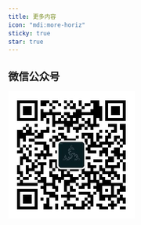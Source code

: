 ```yaml
---
title: 更多内容
icon: "mdi:more-horiz"
sticky: true
star: true
---
```


## 微信公众号
 ![同名微信公众号 - Transistor](/assets/images/wechat/wechat.webp)
